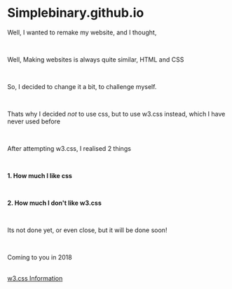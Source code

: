 # Simplebinary.github.io
<p>Well, I wanted to remake my website, and I thought,</p>
<br>
<p>Well, Making websites is always quite similar, HTML and CSS</p>
<br>
<p>So, I decided to change it a bit, to challenge myself.</p>
<br>
<p>Thats why I decided <i>not</i> to use css, but to use w3.css instead, which I have never used before</p>
<br>
<p>After attempting w3.css, I realised 2 things</p>
<br>
<p><b>1. How much I like css</b></p>
<br>
<p><b>2. How much I don't like w3.css</b></p>
<br>
<p> Its not done yet, or even close, but it will be done soon!</p>
<br>
<p>Coming to you in 2018</p>
<br>
<a href="https://www.w3schools.com/w3css/default.asp">w3.css Information</a>
